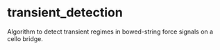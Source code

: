 # transient_detection
Algorithm to detect transient regimes in bowed-string force signals on a cello bridge.
